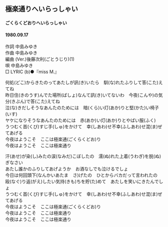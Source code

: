 ## 極楽通りへいらっしゃい
#### ごくらくどおりへいらっしゃい
#### 1980.09.17


作詞      中島みゆき  
作曲      中島みゆき  
編曲 (Ver.)後藤次利(ごとうじり)(1)  
唄         中島みゆき  
□ LYRIC (b)●『miss M.』    

何処(どこ)からきたのってあたしが訊(き)いたら　馴(な)れたふりして答(こた)えてね  
昨日住(きのうす)んでた場所(ばしょ)なんて訊(き)いてないわ　今夜(こんや)の気分(きぶん)で答(こた)えてね  
泣(な)きだしそうなあんたのためには　暗(くら)い灯(あか)りと堅(かた)い椅子(いす)  
ヤケになりそうなあんたのためには　赤(あか)い灯(あか)りとやばい服(ふく)  
うつむく首(くび)すじ手(しゅ)をかけて　幸(しあわ)せ不幸(ふしあわ)せ混(ま)ぜてあげる  
今夜はようこそ　ここは極楽通(ごくらくどお)り  
今夜はようこそ　ここは極楽通り  
  
汗(あせ)が染(し)みたの涙(なみだ)こぼしたの　濡(ぬ)れた上着(うわぎ)を脱(ぬ)ぎなさい  
あたし誰かのふりしてあげようか　お酒なしでも泣けるでしょ  
今日は何回頭下(なんかいあたま　さ)げたの　ひとからバカだって言われたの  
殴(なぐ)り返(がえ)したい気持(きも)ちを貯(た)めて　あたしを笑いにきたんでしょ  
うつむく首(くび)すじ手(しゅ)をかけて　幸(しあわ)せ不幸(ふしあわ)せ混(ま)ぜてあげる  
今夜はようこそ　ここは極楽通(ごくらくどお)り  
今夜はようこそ　ここは極楽通り  
今夜はようこそ　ここは極楽通り  